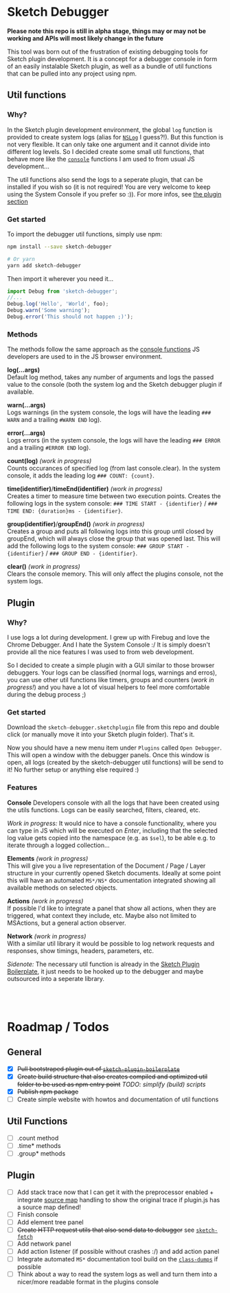 # Sketch Debugger

**Please note this repo is still in alpha stage, things may or may not be working and APIs will most likely change in the future**

This tool was born out of the frustration of existing debugging tools for Sketch plugin development. It is a concept for a debugger console in form of an easily instalable Sketch plugin, as well as a bundle of util functions that can be pulled into any project using npm.


## Util functions

### Why?

In the Sketch plugin development environment, the global `log` function is provided to create system logs (alias for [`NSLog`](https://developer.apple.com/reference/foundation/1395275-nslog?language=objc) I guess?!). But this function is not very flexible. It can only take one argument and it cannot divide into different log levels. So I decided create some small util functions, that behave more like the [`console`](https://developer.mozilla.org/en/docs/Web/API/console) functions I am used to from usual JS development...

The util functions also send the logs to a seperate plugin, that can be installed if you wish so (it is not required! You are very welcome to keep using the System Console if you prefer so :)). For more infos, see [the plugin section](#plugin)

### Get started

To import the debugger util functions, simply use npm:
```bash
npm install --save sketch-debugger

# Or yarn
yarn add sketch-debugger
```

Then import it wherever you need it...

```js
import Debug from 'sketch-debugger';
//...
Debug.log('Hello', 'World', foo);
Debug.warn('Some warning');
Debug.error('This should not happen ;)');
```

### Methods

The methods follow the same approach as the [console functions](https://developer.mozilla.org/en/docs/Web/API/console) JS developers are used to in the JS browser environment.

**log(...args)**  
Default log method, takes any number of arguments and logs the passed value to the console (both the system log and the Sketch debugger plugin if available.

**warn(...args)**  
Logs warnings (in the system console, the logs will have the leading `### WARN` and a trailing `#WARN END` log).

**error(...args)**  
Logs errors (in the system console, the logs will have the leading `### ERROR` and a trailing `#ERROR END` log).

**count(log)** *(work in progress)*  
Counts occurances of specified log (from last console.clear). In the system console, it adds the leading log `### COUNT: {count}`.

**time(identifier)**/**timeEnd(identifier)** *(work in progress)*  
Creates a timer to measure time between two execution points. Creates the following logs in the system console: `### TIME START - {identifier}` / `### TIME END: {duration}ms - {identifier}`.

**group(identifier)**/**groupEnd()** *(work in progress)*  
Creates a group and puts all following logs into this group until closed by groupEnd, which will always close the group that was opened last. This will add the following logs to the system console: `### GROUP START - {identifier}` / `### GROUP END - {identifier}`.

**clear()** *(work in progress)*  
Clears the console memory. This will only affect the plugins console, not the system logs.


## Plugin

### Why?

I use logs a lot during development. I grew up with Firebug and love the Chrome Debugger. And I hate the System Console :/ It is simply doesn't provide all the nice features I was used to from web development.

So I decided to create a simple plugin with a GUI similar to those browser debuggers. Your logs can be classified (normal logs, warnings and erros), you can use other util functions like timers, groups and counters (*work in progress!*) and you have a lot of visual helpers to feel more comfortable during the debug process ;)

### Get started

Download the `sketch-debugger.sketchplugin` file from this repo and double click (or manually move it into your Sketch plugin folder). That's it. 

Now you should have a new menu item under `Plugins` called `Open Debugger`. This will open a window with the debugger panels. Once this window is open, all logs (created by the sketch-debugger util functions) will be send to it! No further setup or anything else required :)

### Features

**Console** 
Developers console with all the logs that have been created using the utils functions. Logs can be easily searched, filters, cleared, etc.

*Work in progress:* It would nice to have a console functionality, where you can type in JS which will be executed on *Enter*, including that the selected log value gets copied into the namespace (e.g. as `$sel`), to be able e.g. to iterate through a logged collection...

**Elements** *(work in progress)*  
This will give you a live representation of the Document / Page / Layer structure in your currently opened Sketch documents. Ideally at some point this will have an automated `MS*/NS*` documentation integrated showing all available methods on selected objects.

**Actions** *(work in progress)*  
If possible I'd like to integrate a panel that show all actions, when they are triggered, what context they include, etc. Maybe also not limited to MSActions, but a general action observer.

**Network** *(work in progress)*  
With a similar util library it would be possible to log network requests and responses, show timings, headers, parameters, etc.

*Sidenote:* The necessary util function is already in the [Sketch Plugin Boilerplate](https://github.com/julianburr/sketch-plugin-boilerplate), it just needs to be hooked up to the debugger and maybe outsourced into a seperate library.

<br>
<br>


# Roadmap / Todos

## General

 - [x] ~~Pull bootstraped plugin out of [`sketch-plugin-boilerplate`](https://github.com/julianburr/sketch-plugin-boilerplate)~~
 - [x] ~~Create build structure that also creates compiled and optimized util folder to be used as npm entry point~~ *TODO: simplify (build) scripts*
 - [x] ~~Publish npm package~~
 - [ ] Create simple website with howtos and documentation of util functions

## Util Functions
 - [ ] .count method
 - [ ] .time* methods
 - [ ] .group* methods

## Plugin
 - [ ] Add stack trace now that I can get it with the preprocessor enabled + integrate [source map](https://github.com/mozilla/source-map) handling to show the original trace if plugin.js has a source map defined!
 - [ ] Finish console
 - [ ] Add element tree panel
 - [ ] ~~Create HTTP request utils that also send data to debugger~~ see [`sketch-fetch`](https://github.com/julianburr/sketch-fetch)
 - [ ] Add network panel
 - [ ] Add action listener (if possible without crashes :/) and add action panel
 - [ ] Integrate automated `MS*` documentation tool build on the [`class-dumps`](https://github.com/abynim/Sketch-Headers) if possible
 - [ ] Think about a way to read the system logs as well and turn them into a nicer/more readable format in the plugins console
